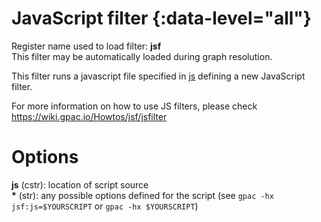 <!-- automatically generated - do not edit, patch gpac/applications/gpac/gpac.c -->

# JavaScript filter  {:data-level="all"}  
  
Register name used to load filter: __jsf__  
This filter may be automatically loaded during graph resolution.  
  
This filter runs a javascript file specified in [js](#js) defining a new JavaScript filter.  
    
For more information on how to use JS filters, please check https://wiki.gpac.io/Howtos/jsf/jsfilter  
  

# Options    
  
<a id="js">__js__</a> (cstr):  location of script source  
<a id="*">__*__</a> (str):     any possible options defined for the script (see `gpac -hx jsf:js=$YOURSCRIPT` or `gpac -hx $YOURSCRIPT`)  
  
